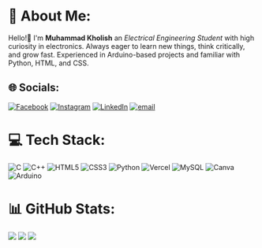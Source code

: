 # 💫 About Me:
Hello!👋 I'm __Muhammad Kholish__ an _Electrical Engineering Student_ with high curiosity in electronics. Always eager to learn new things, think critically, and grow fast. Experienced in Arduino-based projects and familiar with Python, HTML, and CSS.


## 🌐 Socials:
[![Facebook](https://img.shields.io/badge/Facebook-%231877F2.svg?logo=Facebook&logoColor=white)](https://facebook.com/icyzurin) [![Instagram](https://img.shields.io/badge/Instagram-%23E4405F.svg?logo=Instagram&logoColor=white)](https://instagram.com/ri.su___) [![LinkedIn](https://img.shields.io/badge/LinkedIn-%230077B5.svg?logo=linkedin&logoColor=white)](https://linkedin.com/in/muhammad-kholish) [![email](https://img.shields.io/badge/Email-D14836?logo=gmail&logoColor=white)](mailto:kholish2511@gmail.com) 

# 💻 Tech Stack:
![C](https://img.shields.io/badge/c-%2300599C.svg?style=for-the-badge&logo=c&logoColor=white) ![C++](https://img.shields.io/badge/c++-%2300599C.svg?style=for-the-badge&logo=c%2B%2B&logoColor=white) ![HTML5](https://img.shields.io/badge/html5-%23E34F26.svg?style=for-the-badge&logo=html5&logoColor=white) ![CSS3](https://img.shields.io/badge/css3-%231572B6.svg?style=for-the-badge&logo=css3&logoColor=white) ![Python](https://img.shields.io/badge/python-3670A0?style=for-the-badge&logo=python&logoColor=ffdd54) ![Vercel](https://img.shields.io/badge/vercel-%23000000.svg?style=for-the-badge&logo=vercel&logoColor=white) ![MySQL](https://img.shields.io/badge/mysql-4479A1.svg?style=for-the-badge&logo=mysql&logoColor=white) ![Canva](https://img.shields.io/badge/Canva-%2300C4CC.svg?style=for-the-badge&logo=Canva&logoColor=white) ![Arduino](https://img.shields.io/badge/-Arduino-00979D?style=for-the-badge&logo=Arduino&logoColor=white)
# 📊 GitHub Stats:
![](https://github-readme-stats.vercel.app/api?username=Icyrisu&theme=tokyonight&hide_border=true&include_all_commits=true&count_private=true)
![](https://github-readme-stats.vercel.app/api/top-langs/?username=Icyrisu&theme=tokyonight&hide_border=true&include_all_commits=true&count_private=true&layout=compact)
![](https://nirzak-streak-stats.vercel.app/?user=Icyrisu&theme=tokyonight&hide_border=true)
